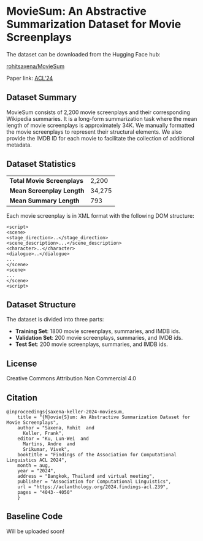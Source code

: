 # MovieSum: An Abstractive Summarization Dataset for Movie Screenplays

The dataset can be downloaded from the Hugging Face hub:

[rohitsaxena/MovieSum](https://huggingface.co/datasets/rohitsaxena/MovieSum)

Paper link: [ACL'24](https://aclanthology.org/2024.findings-acl.239/)

## Dataset Summary

MovieSum consists of 2,200 movie screenplays and their corresponding Wikipedia summaries. It is a long-form summarization task where the mean length of movie screenplays is approximately 34K. We manually formatted the movie screenplays to represent their structural elements. We also provide the IMDB ID for each movie to facilitate the collection of additional metadata.

## Dataset Statistics
|                 |     |
|----------------------------|-----------------|
| **Total Movie Screenplays**    | 2,200           |
| **Mean Screenplay Length**     | 34,275          |
| **Mean Summary Length**        | 793             |

Each movie screenplay is in XML format with the following DOM structure:

```
<script>
<scene>
<stage_direction>..</stage_direction>
<scene_description>...</scene_description>
<character>..</character>
<dialogue>..</dialogue>
...
</scene>
<scene>
...
</scene>
<script>

```

## Dataset Structure

The dataset is divided into three parts:
- **Training Set**: 1800 movie screenplays, summaries, and IMDB ids.
- **Validation Set**: 200 movie screenplays, summaries, and IMDB ids.
- **Test Set**: 200 movie screenplays, summaries, and IMDB ids.

## License
Creative Commons Attribution Non Commercial 4.0

## Citation
```
@inproceedings{saxena-keller-2024-moviesum,
    title = "{M}ovie{S}um: An Abstractive Summarization Dataset for Movie Screenplays",
    author = "Saxena, Rohit  and
      Keller, Frank",
    editor = "Ku, Lun-Wei  and
      Martins, Andre  and
      Srikumar, Vivek",
    booktitle = "Findings of the Association for Computational Linguistics ACL 2024",
    month = aug,
    year = "2024",
    address = "Bangkok, Thailand and virtual meeting",
    publisher = "Association for Computational Linguistics",
    url = "https://aclanthology.org/2024.findings-acl.239",
    pages = "4043--4050"
    }
```

## Baseline Code
Will be uploaded soon!

